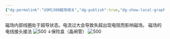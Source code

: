 ```yaml
---
{"dg-permalink":"USM1300磁场相关","dg-publish":true,"dg-show-local-graph":true,"permalink":"/USM1300磁场相关/","dgShowLocalGraph":true,"dgPassFrontmatter":true}
---
```


磁场内部线圈处于超导状态。电流过大会导致失超出现电阻而影响磁场。
磁场的电线接头接法
![500](/img/user/lab/素材/20230407152026_782.jpg)
↓保险盒（晶闸管）
![500](/img/user/lab/素材/IMG_20230407_102845.jpg)
